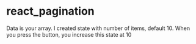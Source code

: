 # react_pagination
Data is your array. I created state with number of items, default 10. When you press the button, you increase this state at 10
